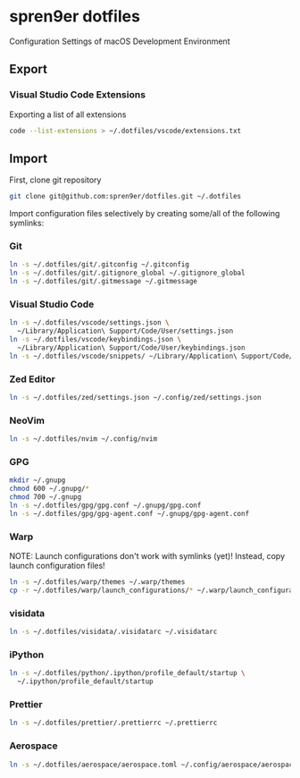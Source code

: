 # spren9er dotfiles

Configuration Settings of macOS Development Environment

## Export

### Visual Studio Code Extensions

Exporting a list of all extensions

```bash
code --list-extensions > ~/.dotfiles/vscode/extensions.txt
```

## Import

First, clone git repository

```bash
git clone git@github.com:spren9er/dotfiles.git ~/.dotfiles
```

Import configuration files selectively by creating some/all of the following
symlinks:

### Git

```bash
ln -s ~/.dotfiles/git/.gitconfig ~/.gitconfig
ln -s ~/.dotfiles/git/.gitignore_global ~/.gitignore_global
ln -s ~/.dotfiles/git/.gitmessage ~/.gitmessage
```

### Visual Studio Code

```bash
ln -s ~/.dotfiles/vscode/settings.json \
  ~/Library/Application\ Support/Code/User/settings.json
ln -s ~/.dotfiles/vscode/keybindings.json \
  ~/Library/Application\ Support/Code/User/keybindings.json
ln -s ~/.dotfiles/vscode/snippets/ ~/Library/Application\ Support/Code/User
```

### Zed Editor

```bash
ln -s ~/.dotfiles/zed/settings.json ~/.config/zed/settings.json
```

### NeoVim

```bash
ln -s ~/.dotfiles/nvim ~/.config/nvim
```

### GPG

```bash
mkdir ~/.gnupg
chmod 600 ~/.gnupg/*
chmod 700 ~/.gnupg
ln -s ~/.dotfiles/gpg/gpg.conf ~/.gnupg/gpg.conf
ln -s ~/.dotfiles/gpg/gpg-agent.conf ~/.gnupg/gpg-agent.conf
```

### Warp

NOTE: Launch configurations don't work with symlinks (yet)! Instead, copy launch
configuration files!

```bash
ln -s ~/.dotfiles/warp/themes ~/.warp/themes
cp -r ~/.dotfiles/warp/launch_configurations/* ~/.warp/launch_configurations
```

### visidata

```bash
ln -s ~/.dotfiles/visidata/.visidatarc ~/.visidatarc
```

### iPython

```bash
ln -s ~/.dotfiles/python/.ipython/profile_default/startup \
  ~/.ipython/profile_default/startup
```

### Prettier

```bash
ln -s ~/.dotfiles/prettier/.prettierrc ~/.prettierrc
```

### Aerospace

```bash
ln -s ~/.dotfiles/aerospace/aerospace.toml ~/.config/aerospace/aerospace.toml
```
